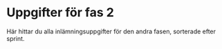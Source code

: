 Uppgifter för fas 2
===================

Här hittar du alla inlämningsuppgifter för den andra fasen,
sorterade efter sprint.